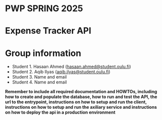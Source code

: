 # PWP SPRING 2025
# Expense Tracker API
# Group information
* Student 1. Hasaan Ahmed (hasaan.ahmed@student.oulu.fi)
* Student 2. Aqib Ilyas (aqib.ilyas@student.oulu.fi)
* Student 3. Name and email
* Student 4. Name and email


__Remember to include all required documentation and HOWTOs, including how to create and populate the database, how to run and test the API, the url to the entrypoint, instructions on how to setup and run the client, instructions on how to setup and run the axiliary service and instructions on how to deploy the api in a production environment__



